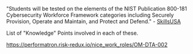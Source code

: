 "Students will be tested on the elements of the NIST Publication 800-181 Cybersecurity Workforce Framework categories including Securely Provision, Operate and Maintain, and Protect and Defend." - [SkillsUSA ](https://www.skillsusa.org/competitions/skillsusa-championships/categories-and-descriptions/)

List of "Knowledge" Points involved in each of these.

https://performatron.risk-redux.io/nice_work_roles/OM-DTA-002

